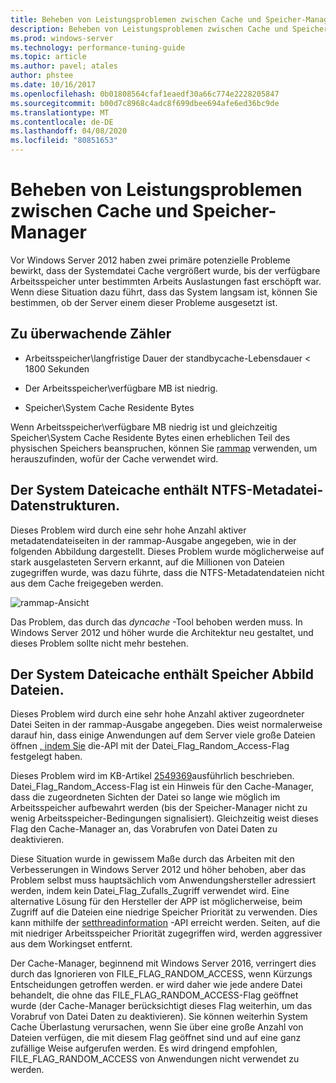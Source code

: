 ```yaml
---
title: Beheben von Leistungsproblemen zwischen Cache und Speicher-Manager
description: Beheben von Leistungsproblemen zwischen Cache und Speicher-Manager unter Windows Server 16
ms.prod: windows-server
ms.technology: performance-tuning-guide
ms.topic: article
ms.author: pavel; atales
author: phstee
ms.date: 10/16/2017
ms.openlocfilehash: 0b01808564cfaf1eaedf30a66c774e2228205847
ms.sourcegitcommit: b00d7c8968c4adc8f699dbee694afe6ed36bc9de
ms.translationtype: MT
ms.contentlocale: de-DE
ms.lasthandoff: 04/08/2020
ms.locfileid: "80851653"
---
```

# <a name="troubleshoot-cache-and-memory-manager-performance-issues"></a>Beheben von Leistungsproblemen zwischen Cache und Speicher-Manager

Vor Windows Server 2012 haben zwei primäre potenzielle Probleme bewirkt, dass der Systemdatei Cache vergrößert wurde, bis der verfügbare Arbeitsspeicher unter bestimmten Arbeits Auslastungen fast erschöpft war. Wenn diese Situation dazu führt, dass das System langsam ist, können Sie bestimmen, ob der Server einem dieser Probleme ausgesetzt ist.


## <a name="counters-to-monitor"></a>Zu überwachende Zähler

-   Arbeitsspeicher\\langfristige Dauer der standbycache-Lebensdauer &lt; 1800 Sekunden

-   Der Arbeitsspeicher\\verfügbare MB ist niedrig.

-   Speicher\\System Cache Residente Bytes

Wenn Arbeitsspeicher\\verfügbare MB niedrig ist und gleichzeitig Speicher\\System Cache Residente Bytes einen erheblichen Teil des physischen Speichers beanspruchen, können Sie [rammap](https://technet.microsoft.com/sysinternals/ff700229.aspx) verwenden, um herauszufinden, wofür der Cache verwendet wird.

## <a name="system-file-cache-contains-ntfs-metafile-data-structures"></a>Der System Dateicache enthält NTFS-Metadatei-Datenstrukturen.


Dieses Problem wird durch eine sehr hohe Anzahl aktiver metadatendateiseiten in der rammap-Ausgabe angegeben, wie in der folgenden Abbildung dargestellt. Dieses Problem wurde möglicherweise auf stark ausgelasteten Servern erkannt, auf die Millionen von Dateien zugegriffen wurde, was dazu führte, dass die NTFS-Metadatendateien nicht aus dem Cache freigegeben werden.

![rammap-Ansicht](../../media/perftune-guide-rammap.png)

Das Problem, das durch das *dyncache* -Tool behoben werden muss. In Windows Server 2012 und höher wurde die Architektur neu gestaltet, und dieses Problem sollte nicht mehr bestehen.

## <a name="system-file-cache-contains-memory-mapped-files"></a>Der System Dateicache enthält Speicher Abbild Dateien.


Dieses Problem wird durch eine sehr hohe Anzahl aktiver zugeordneter Datei Seiten in der rammap-Ausgabe angegeben. Dies weist normalerweise darauf hin, dass einige Anwendungen auf dem Server viele große Dateien öffnen [, indem Sie](https://msdn.microsoft.com/library/windows/desktop/aa363858.aspx) die-API mit der Datei\_Flag\_Random\_Access-Flag festgelegt haben.

Dieses Problem wird im KB-Artikel [2549369](https://support.microsoft.com/default.aspx?scid=kb;en-US;2549369)ausführlich beschrieben. Datei\_Flag\_Random\_Access-Flag ist ein Hinweis für den Cache-Manager, dass die zugeordneten Sichten der Datei so lange wie möglich im Arbeitsspeicher aufbewahrt werden (bis der Speicher-Manager nicht zu wenig Arbeitsspeicher-Bedingungen signalisiert). Gleichzeitig weist dieses Flag den Cache-Manager an, das Vorabrufen von Datei Daten zu deaktivieren.

Diese Situation wurde in gewissem Maße durch das Arbeiten mit den Verbesserungen in Windows Server 2012 und höher behoben, aber das Problem selbst muss hauptsächlich vom Anwendungshersteller adressiert werden, indem kein Datei\_Flag\_Zufalls\_Zugriff verwendet wird. Eine alternative Lösung für den Hersteller der APP ist möglicherweise, beim Zugriff auf die Dateien eine niedrige Speicher Priorität zu verwenden. Dies kann mithilfe der [setthreadinformation](https://msdn.microsoft.com/library/windows/desktop/hh448390.aspx) -API erreicht werden. Seiten, auf die mit niedriger Arbeitsspeicher Priorität zugegriffen wird, werden aggressiver aus dem Workingset entfernt.

Der Cache-Manager, beginnend mit Windows Server 2016, verringert dies durch das Ignorieren von FILE_FLAG_RANDOM_ACCESS, wenn Kürzungs Entscheidungen getroffen werden. er wird daher wie jede andere Datei behandelt, die ohne das FILE_FLAG_RANDOM_ACCESS-Flag geöffnet wurde (der Cache-Manager berücksichtigt dieses Flag weiterhin, um das Vorabruf von Datei Daten zu deaktivieren). Sie können weiterhin System Cache Überlastung verursachen, wenn Sie über eine große Anzahl von Dateien verfügen, die mit diesem Flag geöffnet sind und auf eine ganz zufällige Weise aufgerufen werden. Es wird dringend empfohlen, FILE_FLAG_RANDOM_ACCESS von Anwendungen nicht verwendet zu werden.
